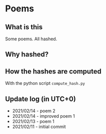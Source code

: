 # Poems

## What is this

Some poems. All hashed.

## Why hashed?



## How the hashes are computed

With the python script ```compute_hash.py```

## Update log (in UTC+0)

* 2021/02/14 - poem 2
* 2021/02/14 - improved poem 1
* 2021/02/13 - poem 1
* 2021/02/11 - initial commit
